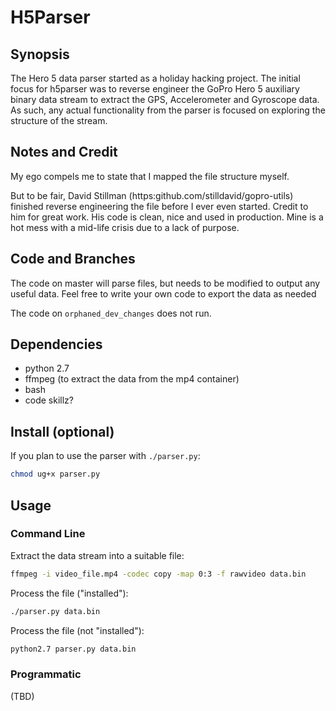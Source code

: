 # H5Parser

## Synopsis

The Hero 5 data parser started as a holiday hacking project. The initial focus for h5parser was to reverse engineer the GoPro Hero 5 auxiliary binary data stream to extract the GPS, Accelerometer and Gyroscope data. As such, any actual functionality from the parser is focused on exploring the structure of the stream.

## Notes and Credit
My ego compels me to state that I mapped the file structure myself.

But to be fair, David Stillman (https:github.com/stilldavid/gopro-utils) finished reverse engineering the file before I ever even started. Credit to him for great work. His code is clean, nice and used in production. Mine is a hot mess with a mid-life crisis due to a lack of purpose.

## Code and Branches
The code on master will parse files, but needs to be modified to output any useful data. Feel free to write your own code to export the data as needed

The code on `orphaned_dev_changes` does not run.

## Dependencies
* python 2.7
* ffmpeg (to extract the data from the mp4 container)
* bash
* code skillz?

## Install (optional)

If you plan to use the parser with  `./parser.py`:
```bash
chmod ug+x parser.py
```

## Usage

### Command Line
Extract the data stream into a suitable file:
```bash
ffmpeg -i video_file.mp4 -codec copy -map 0:3 -f rawvideo data.bin
```

Process the file ("installed"):
```bash
./parser.py data.bin
```

Process the file (not "installed"):
```bash
python2.7 parser.py data.bin
```

### Programmatic
(TBD)
